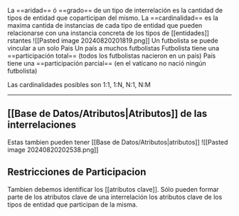 La ==aridad== ó ==grado== de un tipo de interrelación es la cantidad de tipos de entidad que coparticipan del mismo.
La ==cardinalidad== es la maxima cantida de instancias de cada tipo de entidad que pueden relacionarse con una instancia concreta de los tipos de [[entidades]] rstantes
![[Pasted image 20240820201819.png]]
Un futbolista se puede vincular a un solo Pais
Un país a muchos futbolistas
Futbolista tiene una ==participación total== (todos los futbolistas nacieron en un país)
País tiene una ==participación parcial== (en el vaticano no nació ningún futbolista)

Las cardinalidades posibles son 1:1, 1:N, N:1, N:M

--- 

## [[Base de Datos/Atributos|Atributos]] de las interrelaciones 
Estas tambien pueden tener [[Base de Datos/Atributos|atributos]] 
![[Pasted image 20240820202538.png]]

## Restricciones de Participacion 
Tambien debemos identificar los [[atributos clave]]. Sólo pueden formar parte de los atributos clave de una interrelación los atributos clave de los tipos de entidad que participan de la misma.